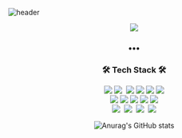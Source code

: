 ![header](https://capsule-render.vercel.app/api?type=slice&color=gradient&text=%20ChangHoonOH%20%20&height=200&fontSize=100)

<!-- <h3 align="center">•••</h3> -->
<div align=center>
<a href="https://hits.seeyoufarm.com"><img src="https://hits.seeyoufarm.com/api/count/incr/badge.svg?url=https%3A%2F%2Fgithub.com%2Fgjbae1212%2Fhit-counter&count_bg=%2304BFC9&title_bg=%230808D5&icon=github.svg&icon_color=%23C2E51A&title=hits&edge_flat=false"/></a>  
  </div>
  <h3 align="center">•••</h3>
<h3 align="center">🛠 Tech Stack 🛠</h3>
<p align="center">  
<p align="center">
<img src="https://img.shields.io/badge/JavaScript-F7DF1E?logo=Javascript&logoColor=white">
<img src="https://img.shields.io/badge/TypeScript-3178C6?logo=TypeScript&logoColor=white">&nbsp
 <img src= "https://img.shields.io/badge/NodeJs-339933?logo=node.js&logoColor=white"/>
 <img src="https://img.shields.io/badge/-Express-yellow"/>
 <img src= "https://img.shields.io/badge/NestJs-E0234E?logo=NestJs&logoColor=white"/>
 <img src="https://img.shields.io/badge/Swagger-85EA2D?logo=swagger&logoColor=white">
 <br>
 


 <img src="https://img.shields.io/badge/-Postgres-blue"/>
 <img src="https://img.shields.io/badge/-MySQL-navy"/>
 <img src="https://img.shields.io/badge/-MariaDB-navy"/>
 <img src="https://img.shields.io/badge/-MongoDB-green"/>
 <img src="https://img.shields.io/badge/-Redis-red"/>
 <br>
 <img src="https://img.shields.io/badge/-AWS-black"/>&nbsp
 <img src="https://img.shields.io/badge/-Git-black"/>&nbsp
 <img src="https://img.shields.io/badge/-Docker-blue"/>&nbsp
 <img src="https://img.shields.io/badge/KakaoWork-white?logo=kakao&logoColor=yellow"/>
</p>

 <div align=center>

![Anurag's GitHub stats](https://github-readme-stats.vercel.app/api?username=ohchanghoon&count_private=true&show_icons=true&theme=highcontrast)
 </div>
